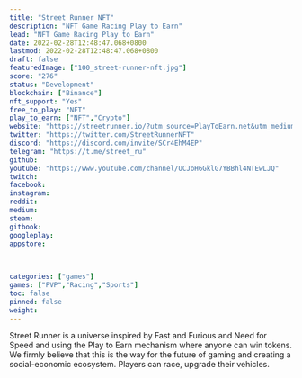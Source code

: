 ```yaml
---
title: "Street Runner NFT"
description: "NFT Game Racing Play to Earn"
lead: "NFT Game Racing Play to Earn"
date: 2022-02-28T12:48:47.068+0800
lastmod: 2022-02-28T12:48:47.068+0800
draft: false
featuredImage: ["100_street-runner-nft.jpg"]
score: "276"
status: "Development"
blockchain: ["Binance"]
nft_support: "Yes"
free_to_play: "NFT"
play_to_earn: ["NFT","Crypto"]
website: "https://streetrunner.io/?utm_source=PlayToEarn.net&utm_medium=organic&utm_campaign=gamepage"
twitter: "https://twitter.com/StreetRunnerNFT"
discord: "https://discord.com/invite/SCr4EhM4EP"
telegram: "https://t.me/street_ru"
github: 
youtube: "https://www.youtube.com/channel/UCJoH6GklG7YBBhl4NTEwLJQ"
twitch: 
facebook: 
instagram: 
reddit: 
medium: 
steam: 
gitbook: 
googleplay: 
appstore: 

  
    
categories: ["games"]
games: ["PVP","Racing","Sports"]
toc: false
pinned: false
weight: 
---
```

Street Runner is a universe inspired by Fast and Furious and Need for Speed and using the Play to Earn mechanism where anyone can win tokens. We firmly believe that this is the way for the future of gaming and creating a social-economic ecosystem. Players can race, upgrade their vehicles.
